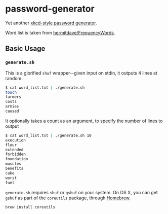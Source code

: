 # password-generator

Yet another [xkcd-style password generator](https://xkcd.com/936/).

Word list is taken from [hermitdave/FrequencyWords](https://github.com/hermitdave/FrequencyWords/).

## Basic Usage

### `generate.sh`

This is a glorified `shuf` wrapper--given input on stdin, it outputs 4 lines at random.

```bash
$ cat word_list.txt | ./generate.sh
touch
farmers
costs
armies
caused
```

It optionally takes a count as an argument, to specify the number of lines to output

```bash
$ cat word_list.txt | ./generate.sh 10
execution
flour
extended
forbidden
foundation
muscles
benefits
cake
worst
fuel
```

`generate.sh` requires `shuf` or `gshuf` on your system.  On OS X, you can get `gshuf` as part of the `coreutils` package, through [Homebrew](https://brew.sh/).

```bash
brew install coreutils
```
